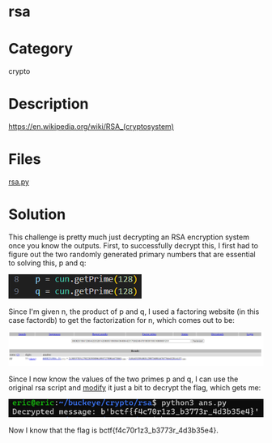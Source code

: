 # rsa
# Category
crypto
# Description
https://en.wikipedia.org/wiki/RSA_(cryptosystem)
# Files
[rsa.py](rsa.py)
# Solution
This challenge is pretty much just decrypting an RSA encryption system once you know the outputs. First, to successfully decrypt this, I first had to figure out the two randomly generated primary numbers that are essential to solving this, p and q:

![alt text](image-1.png)

Since I'm given n, the product of p and q, I used a factoring website (in this case factordb) to get the factorization for n, which comes out to be:

![alt text](image.png)

Since I now know the values of the two primes p and q, I can use the original rsa script and [modify](ans.py) it just a bit to decrypt the flag, which gets me:

![alt text](image-2.png)

Now I know that the flag is bctf{f4c70r1z3_b3773r_4d3b35e4}.
